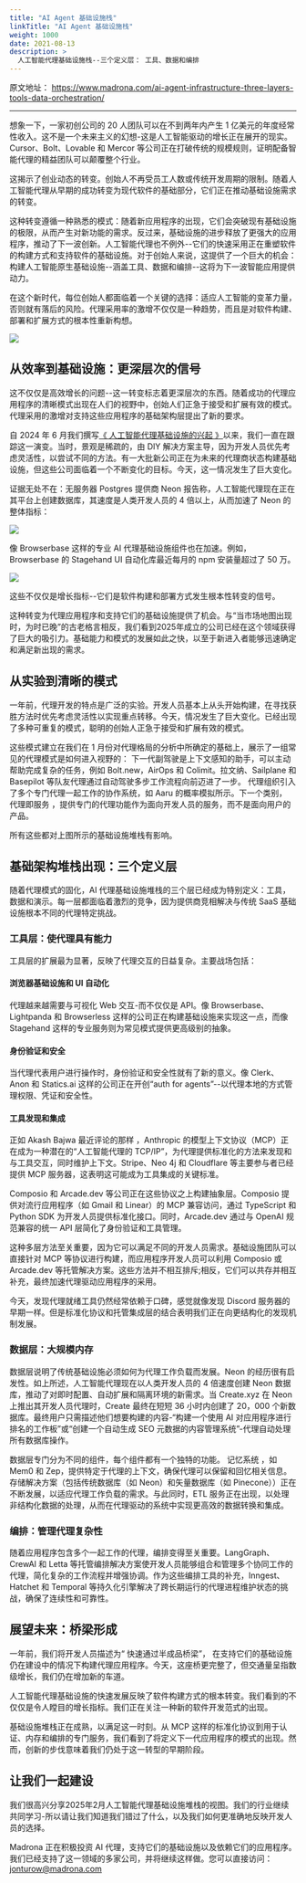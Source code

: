 ```yaml
---
title: "AI Agent 基础设施栈"
linkTitle: "AI Agent 基础设施栈"
weight: 1000
date: 2021-08-13
description: >
  人工智能代理基础设施栈--三个定义层： 工具、数据和编排
---
```



原文地址： https://www.madrona.com/ai-agent-infrastructure-three-layers-tools-data-orchestration/

--------------

想象一下，一家初创公司的 20 人团队可以在不到两年内产生 1 亿美元的年度经常性收入。这不是一个未来主义的幻想-这是人工智能驱动的增长正在展开的现实。Cursor、Bolt、Lovable 和 Mercor 等公司正在打破传统的规模规则，证明配备智能代理的精益团队可以颠覆整个行业。

这揭示了创业动态的转变。创始人不再受员工人数或传统开发周期的限制。随着人工智能代理从早期的成功转变为现代软件的基础部分，它们正在推动基础设施需求的转变。

这种转变遵循一种熟悉的模式：随着新应用程序的出现，它们会突破现有基础设施的极限，从而产生对新功能的需求。反过来，基础设施的进步释放了更强大的应用程序，推动了下一波创新。人工智能代理也不例外--它们的快速采用正在重塑软件的构建方式和支持软件的基础设施。对于创始人来说，这提供了一个巨大的机会：构建人工智能原生基础设施--涵盖工具、数据和编排--这将为下一波智能应用提供动力。

在这个新时代，每位创始人都面临着一个关键的选择：适应人工智能的变革力量，否则就有落后的风险。代理采用率的激增不仅仅是一种趋势，而且是对软件构建、部署和扩展方式的根本性重新构想。

![](images/UPDATED-4-21-25-Ai-Agents-Infrastructure-Stack-Feb-2025.png)

## 从效率到基础设施：更深层次的信号

这不仅仅是高效增长的问题--这一转变标志着更深层次的东西。随着成功的代理应用程序的清晰模式出现在人们的视野中，创始人们正急于接受和扩展有效的模式。代理采用的激增对支持这些应用程序的基础架构层提出了新的要求。


自 2024 年 6 月我们撰写[《 人工智能代理基础设施的兴起 》](https://www.madrona.com/the-rise-of-ai-agent-infrastructure/)以来，我们一直在跟踪这一演变。当时，景观是稀疏的，由 DIY 解决方案主导，因为开发人员优先考虑灵活性，以尝试不同的方法。有一大批新公司正在为未来的代理商状态构建基础设施，但这些公司面临着一个不断变化的目标。今天，这一情况发生了巨大变化。

证据无处不在：无服务器 Postgres 提供商 Neon 报告称，人工智能代理现在正在其平台上创建数据库，其速度是人类开发人员的 4 倍以上，从而加速了 Neon 的整体指标：

![](images/Picture1.jpg)

像 Browserbase 这样的专业 AI 代理基础设施组件也在加速。例如，Browserbase 的 Stagehand UI 自动化库最近每月的 npm 安装量超过了 50 万。

![](images/Picture2.jpg)

这些不仅仅是增长指标--它们是软件构建和部署方式发生根本性转变的信号。

这种转变为代理应用程序和支持它们的基础设施提供了机会。与“当市场地图出现时，为时已晚”的古老格言相反，我们看到2025年成立的公司已经在这个领域获得了巨大的吸引力。基础能力和模式的发展如此之快，以至于新进入者能够迅速确定和满足新出现的需求。

## 从实验到清晰的模式

一年前，代理开发的特点是广泛的实验。开发人员基本上从头开始构建，在寻找获胜方法时优先考虑灵活性以实现重点转移。今天，情况发生了巨大变化。已经出现了多种可重复的模式，聪明的创始人正急于接受和扩展有效的模式。

这些模式建立在我们在 1 月份对代理格局的分析中所确定的基础上，展示了一组常见的代理模式是如何进入视野的： 下一代副驾驶是上下文感知的助手，可以主动帮助完成复杂的任务，例如 Bolt.new，AirOps 和 Colimit。拉文纳、Sailplane 和 Basepilot 等队友代理通过自动驾驶多步工作流程向前迈进了一步。 代理组织引入了多个专门代理一起工作的协作系统，如 Aaru 的概率模拟所示。下一个类别， 代理即服务 ，提供专门的代理功能作为面向开发人员的服务，而不是面向用户的产品。

所有这些都对上图所示的基础设施堆栈有影响。

## 基础架构堆栈出现：三个定义层

随着代理模式的固化，AI 代理基础设施堆栈的三个层已经成为特别定义：工具，数据和演示。每一层都面临着激烈的竞争，因为提供商竞相解决与传统 SaaS 基础设施根本不同的代理特定挑战。

### 工具层：使代理具有能力

工具层的扩展最为显著，反映了代理交互的日益复杂。主要战场包括：

#### 浏览器基础设施和 UI 自动化

代理越来越需要与可视化 Web 交互-而不仅仅是 API。像 Browserbase、Lightpanda 和 Browserless 这样的公司正在构建基础设施来实现这一点，而像 Stagehand 这样的专业服务则为常见模式提供更高级别的抽象。

#### 身份验证和安全

当代理代表用户进行操作时，身份验证和安全性就有了新的意义。像 Clerk、Anon 和 Statics.ai 这样的公司正在开创“auth for agents”--以代理本地的方式管理权限、凭证和安全性。

#### 工具发现和集成

正如 Akash Bajwa 最近评论的那样 ，Anthropic 的模型上下文协议（MCP）正在成为一种潜在的“人工智能代理的 TCP/IP”，为代理提供标准化的方法来发现和与工具交互，同时维护上下文。Stripe、Neo 4j 和 Cloudflare 等主要参与者已经提供 MCP 服务器，这表明这可能成为工具集成的关键标准。

Composio 和 Arcade.dev 等公司正在这些协议之上构建抽象层。Composio 提供对流行应用程序（如 Gmail 和 Linear）的 MCP 兼容访问，通过 TypeScript 和 Python SDK 为开发人员提供标准化接口。同时，Arcade.dev 通过与 OpenAI 规范兼容的统一 API 层简化了身份验证和工具管理。

这种多层方法至关重要，因为它可以满足不同的开发人员需求。基础设施团队可以直接针对 MCP 等协议进行构建，而应用程序开发人员可以利用 Composio 或 Arcade.dev 等托管解决方案。这些方法并不相互排斥;相反，它们可以共存并相互补充，最终加速代理驱动应用程序的采用。

今天，发现代理就绪工具仍然经常依赖于口碑，感觉就像发现 Discord 服务器的早期一样。但是标准化协议和托管集成层的结合表明我们正在向更结构化的发现机制发展。

### 数据层：大规模内存

数据层说明了传统基础设施必须如何为代理工作负载而发展。Neon 的经历很有启发性。如上所述，人工智能代理现在以人类开发人员的 4 倍速度创建 Neon 数据库，推动了对即时配置、自动扩展和隔离环境的新需求。当 Create.xyz 在 Neon 上推出其开发人员代理时，Create 最终在短短 36 小时内创建了 20，000 个新数据库。最终用户只需描述他们想要构建的内容-“构建一个使用 AI 对应用程序进行排名的工作板”或“创建一个自动生成 SEO 元数据的内容管理系统”-代理自动处理所有数据库操作。

数据层专门分为不同的组件，每个组件都有一个独特的功能。 记忆系统 ，如 Mem0 和 Zep，提供特定于代理的上下文，确保代理可以保留和回忆相关信息。 存储解决方案（包括传统数据库（如 Neon）和矢量数据库（如 Pinecone））正在不断发展，以适应代理工作负载的需求。与此同时，ETL 服务正在出现，以处理非结构化数据的处理，从而在代理驱动的系统中实现更高效的数据转换和集成。

### 编排：管理代理复杂性

随着应用程序包含多个一起工作的代理，编排变得至关重要。LangGraph、CrewAI 和 Letta 等托管编排解决方案使开发人员能够组合和管理多个协同工作的代理，简化复杂的工作流程并增强协调。作为这些编排工具的补充，Inngest、Hatchet 和 Temporal 等持久化引擎解决了跨长期运行的代理进程维护状态的挑战，确保了连续性和可靠性。

## 展望未来：桥梁形成

一年前，我们将开发人员描述为“ 快速通过半成品桥梁”， 在支持它们的基础设施仍在建设中的情况下构建代理应用程序。今天，这座桥更完整了，但交通量呈指数级增长，我们仍在增加新的车道。

人工智能代理基础设施的快速发展反映了软件构建方式的根本转变。我们看到的不仅仅是令人瞠目的增长指标。我们正在关注一种新的软件开发范式的出现。

基础设施堆栈正在成熟，以满足这一时刻。从 MCP 这样的标准化协议到用于认证、内存和编排的专门服务，我们看到了将定义下一代应用程序的模式的出现。然而，创新的步伐意味着我们仍处于这一转型的早期阶段。

## 让我们一起建设

我们很高兴分享2025年2月人工智能代理基础设施堆栈的视图。我们的行业继续共同学习-所以请让我们知道我们错过了什么，以及我们如何更准确地反映开发人员的选择。

Madrona 正在积极投资 AI 代理，支持它们的基础设施以及依赖它们的应用程序。我们已经支持了这一领域的多家公司，并将继续这样做。您可以直接访问：jonturow@madrona.com

